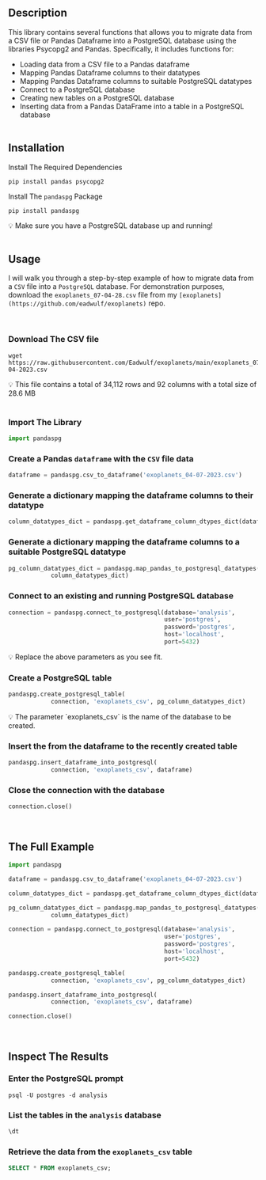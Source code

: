 ## Description

This library contains several functions that allows you to migrate data from a CSV file or Pandas Dataframe into a PostgreSQL database using the libraries Psycopg2 and Pandas. Specifically, it includes functions for:

- Loading data from a CSV file to a Pandas dataframe
- Mapping Pandas Dataframe columns to their datatypes
- Mapping Pandas Dataframe columns to suitable PostgreSQL datatypes
- Connect to a PostgreSQL database
- Creating new tables on a PostgreSQL database
- Inserting data from a Pandas DataFrame into a table in a PostgreSQL database
<br> <br>


## Installation

Install The Required Dependencies

```console
pip install pandas psycopg2
```

Install The `pandaspg` Package

```console
pip install pandaspg
```

<aside> 💡 Make sure you have a PostgreSQL database up and running! </aside>
<br>


## Usage

I will walk you through a step-by-step example of how to migrate data from a `CSV` file into a `PostgreSQL` database. For demonstration purposes, download the `exoplanets_07-04-28.csv` file from my `[exoplanets](https://github.com/eadwulf/exoplanets)` repo.

<br>


### Download The CSV file

```console
wget https://raw.githubusercontent.com/Eadwulf/exoplanets/main/exoplanets_07-04-2023.csv
```

<aside> 💡 This file contains a total of 34,112 rows and 92 columns with a total size of 28.6 MB </aside>
<br>

### Import The Library

```python
import pandaspg
```

### Create a Pandas `dataframe` with the `CSV` file data

```python
dataframe = pandaspg.csv_to_dataframe('exoplanets_04-07-2023.csv')
```

### Generate a dictionary mapping the dataframe columns to their datatype

```python
column_datatypes_dict = pandaspg.get_dataframe_column_dtypes_dict(dataframe)
```

### Generate a dictionary mapping the dataframe columns to a suitable PostgreSQL datatype

```python
pg_column_datatypes_dict = pandaspg.map_pandas_to_postgresql_datatypes(
            column_datatypes_dict)
```

### Connect to an existing and running PostgreSQL database

```python
connection = pandaspg.connect_to_postgresql(database='analysis',
                                            user='postgres',
                                            password='postgres',
                                            host='localhost',
                                            port=5432)
```

<aside> 💡 Replace the above parameters as you see fit. </aside>


### Create a PostgreSQL table

```python
pandaspg.create_postgresql_table(
            connection, 'exoplanets_csv', pg_column_datatypes_dict)
```

<aside> 💡 The parameter `exoplanets_csv` is the name of the database to be created. </aside>

### Insert the from the dataframe to the recently created table

```python
pandaspg.insert_dataframe_into_postgresql(
            connection, 'exoplanets_csv', dataframe)
```

### Close the connection with the database

```python
connection.close()
```
<br>

## The Full Example

```python
import pandaspg

dataframe = pandaspg.csv_to_dataframe('exoplanets_04-07-2023.csv')

column_datatypes_dict = pandaspg.get_dataframe_column_dtypes_dict(dataframe)

pg_column_datatypes_dict = pandaspg.map_pandas_to_postgresql_datatypes(
            column_datatypes_dict)

connection = pandaspg.connect_to_postgresql(database='analysis',
                                            user='postgres',
                                            password='postgres',
                                            host='localhost',
                                            port=5432)

pandaspg.create_postgresql_table(
            connection, 'exoplanets_csv', pg_column_datatypes_dict)

pandaspg.insert_dataframe_into_postgresql(
            connection, 'exoplanets_csv', dataframe)

connection.close()
```
<br>

## Inspect The Results

### Enter the PostgreSQL prompt

```cosnole
psql -U postgres -d analysis
```

### List the tables in the `analysis` database

```sql
\dt
```

### Retrieve the data from the `exoplanets_csv` table

```sql
SELECT * FROM exoplanets_csv;
```